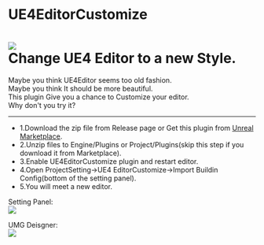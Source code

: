 # UE4EditorCustomize  
![](https://github.com/Jack-Myth/UE4EditorCustomize/blob/master/Preview/UE4EditorCustomize.jpg)  
Change UE4 Editor to a new Style.  
=====================================
Maybe you think UE4Editor seems too old fashion.  
Maybe you think It should be more beautiful.  
This plugin Give you a chance to Customize your editor.  
Why don't you try it?  
*************************************
* 1.Download the zip file from Release page or Get this plugin from [Unreal Marketplace](https://www.unrealengine.com/marketplace/ue4editor-customize).
* 2.Unzip files to Engine/Plugins or Project/Plugins(skip this step if you download it from Marketplace).
* 3.Enable UE4EditorCustomize plugin and restart editor.
* 4.Open ProjectSetting->UE4 EditorCustomize->Import Buildin Config(bottom of the setting panel).
* 5.You will meet a new editor.

Setting Panel:  
![](https://github.com/Jack-Myth/UE4EditorCustomize/blob/master/Preview/Screenshot0.jpg)  

UMG Deisgner:  
![](https://github.com/Jack-Myth/UE4EditorCustomize/blob/master/Preview/UMGEditor.jpg)
